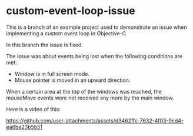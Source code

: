 # custom-event-loop-issue
This is a branch of an example project used to demonstrate an issue when implementing a
custom event loop in Objective-C.

In this branch the issue is fixed.

The issue was about events being lost when the following conditions are met:
- Window is in full screen mode.
- Mouse pointer is moved in an upward direction.

When a certain area at the top of the windows was reached, the mouseMove events
were not received any more by the main window.

Here is a video of this:

https://github.com/user-attachments/assets/d3462ffc-7632-4f03-9cd4-ea6be23b5b51
